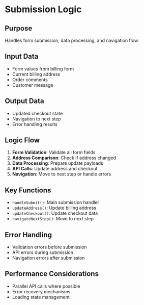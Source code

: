 # Submission Logic

## Purpose
Handles form submission, data processing, and navigation flow.

## Input Data
- Form values from billing form
- Current billing address
- Order comments
- Customer message

## Output Data
- Updated checkout state
- Navigation to next step
- Error handling results

## Logic Flow
1. **Form Validation**: Validate all form fields
2. **Address Comparison**: Check if address changed
3. **Data Processing**: Prepare update payloads
4. **API Calls**: Update address and checkout
5. **Navigation**: Move to next step or handle errors

## Key Functions
- `handleSubmit()`: Main submission handler
- `updateAddress()`: Update billing address
- `updateCheckout()`: Update checkout data
- `navigateNextStep()`: Move to next step

## Error Handling
- Validation errors before submission
- API errors during submission
- Navigation errors after submission

## Performance Considerations
- Parallel API calls where possible
- Error recovery mechanisms
- Loading state management


